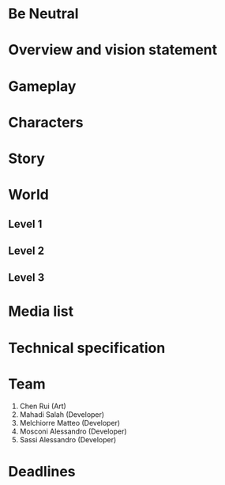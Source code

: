 # Be Neutral
# Overview and vision statement


# Gameplay


# Characters


# Story


# World


## Level 1


## Level 2


## Level 3


# Media list


# Technical specification




# Team
1. Chen Rui (Art)
2. Mahadi Salah (Developer)
3. Melchiorre Matteo (Developer) 
4. Mosconi Alessandro (Developer)
5. Sassi Alessandro (Developer)

# Deadlines

